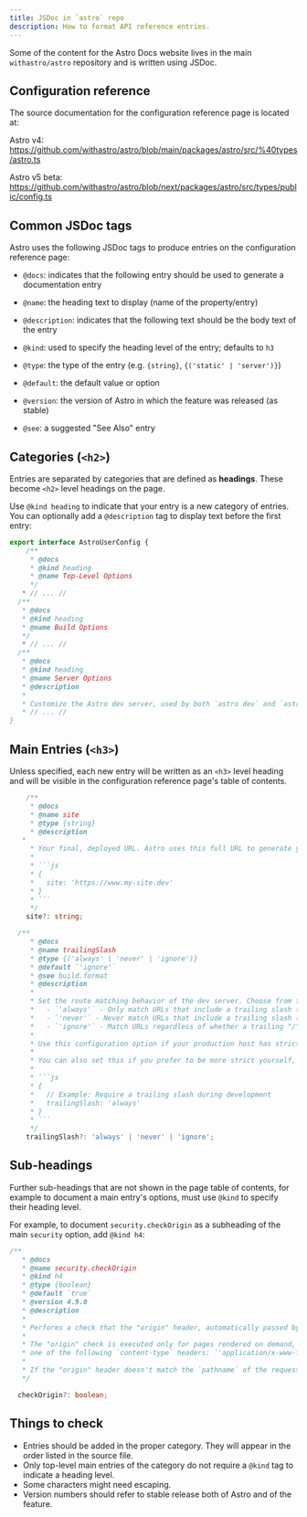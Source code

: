 ```yaml
---
title: JSDoc in `astro` repo
description: How to format API reference entries.
---
```

Some of the content for the Astro Docs website lives in the main `withastro/astro` repository and is written using JSDoc.

## Configuration reference

The source documentation for the configuration reference page is located at:

Astro v4: <br/>
https://github.com/withastro/astro/blob/main/packages/astro/src/%40types/astro.ts

Astro v5 beta:<br/>
https://github.com/withastro/astro/blob/next/packages/astro/src/types/public/config.ts

## Common JSDoc tags

Astro uses the following JSDoc tags to produce entries on the configuration reference page:

- `@docs`: indicates that the following entry should be used to generate a documentation entry

- `@name`: the heading text to display (name of the property/entry)

- `@description`: indicates that the following text should be the body text of the entry

- `@kind`: used to specify the heading level of the entry; defaults to `h3`

- `@type`: the type of the entry (e.g. `{string}`, `{('static' | 'server')}`)

- `@default`: the default value or option

- `@version`: the version of Astro in which the feature was released (as stable)

- `@see`: a suggested "See Also" entry


## Categories (`<h2>`)

Entries are separated by categories that are defined as **headings**. These become `<h2>` level headings on the page.

Use `@kind heading` to indicate that your entry is a new category of entries. You can optionally add a `@description` tag to display text before the first entry:

```ts
export interface AstroUserConfig {
	/**
	 * @docs
	 * @kind heading
	 * @name Top-Level Options
	 */
   * // ... //
  /**
   * @docs
   * @kind heading
   * @name Build Options
   */
   * // ... //
  /**
   * @docs
   * @kind heading
   * @name Server Options
   * @description
   *
   * Customize the Astro dev server, used by both `astro dev` and `astro preview`.
   * // ... //
}
```

## Main Entries (`<h3>`)

Unless specified, each new entry will be written as an `<h3>` level heading and will be visible in the configuration reference page's table of contents.

```ts
	/**
	 * @docs
	 * @name site
	 * @type {string}
	 * @description
   * 
	 * Your final, deployed URL. Astro uses this full URL to generate your sitemap and canonical URLs in your final build. It is strongly recommended that you set this configuration to get the most out of Astro.
	 *
	 * ```js
	 * {
	 *   site: 'https://www.my-site.dev'
	 * }
	 * ```
	 */
	site?: string;

  /**
	 * @docs
	 * @name trailingSlash
	 * @type {('always' | 'never' | 'ignore')}
	 * @default `'ignore'`
	 * @see build.format
	 * @description
	 *
	 * Set the route matching behavior of the dev server. Choose from the following options:
	 *   - `'always'` - Only match URLs that include a trailing slash (ex: "/foo/")
	 *   - `'never'` - Never match URLs that include a trailing slash (ex: "/foo")
	 *   - `'ignore'` - Match URLs regardless of whether a trailing "/" exists
	 *
	 * Use this configuration option if your production host has strict handling of how trailing slashes work or do not work.
	 *
	 * You can also set this if you prefer to be more strict yourself, so that URLs with or without trailing slashes won't work during development.
	 *
	 * ```js
	 * {
	 *   // Example: Require a trailing slash during development
	 *   trailingSlash: 'always'
	 * }
	 * ```
	 */
	trailingSlash?: 'always' | 'never' | 'ignore';

  ```

## Sub-headings

Further sub-headings that are not shown in the page table of contents, for example to document a main entry's options, must use `@kind` to specify their heading level.

For example, to document `security.checkOrigin` as a subheading of the main `security` option, add `@kind h4`:

```ts
/**
   * @docs
   * @name security.checkOrigin
   * @kind h4
   * @type {boolean}
   * @default `true`
   * @version 4.9.0
   * @description
   *
   * Performs a check that the "origin" header, automatically passed by all modern browsers, matches the URL sent by each `Request`. This is used to provide Cross-Site Request Forgery (CSRF) protection.
   *
   * The "origin" check is executed only for pages rendered on demand, and only for the requests `POST`, `PATCH`, `DELETE` and `PUT` with
   * one of the following `content-type` headers: `'application/x-www-form-urlencoded'`, `'multipart/form-data'`, `'text/plain'`.
   *
   * If the "origin" header doesn't match the `pathname` of the request, Astro will return a 403 status code and will not render the page.
   */

  checkOrigin?: boolean;
```

## Things to check

- Entries should be added in the proper category. They will appear in the order listed in the source file.
- Only top-level main entries of the category do not require a `@kind` tag to indicate a heading level.
- Some characters might need escaping.
- Version numbers should refer to stable release both of Astro and of the feature.
